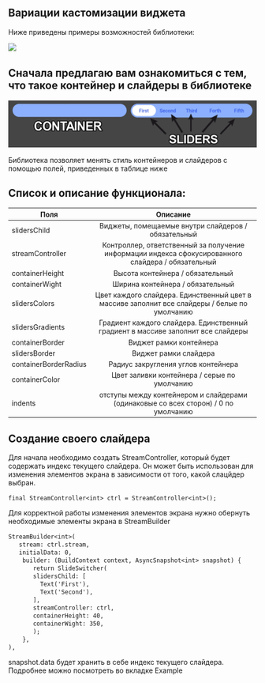 ## Вариации кастомизации виджета

Ниже приведены примеры возможностей библиотеки:

![](.github/switchers_example.gif)

## Сначала предлагаю вам ознакомиться с тем, что такое контейнер и слайдеры в библиотеке

![](.github/container_sliders.png)

Библиотека позволяет менять стиль контейнеров и слайдеров с помощью полей, приведенных в таблице ниже

## Список и описание функционала:

| Поля                  | Описание                                         |
| --------------------- |:------------------------------------------------:|
| slidersChild          | Виджеты, помещаемые внутри слайдеров / обязательный |
| streamController      | Контроллер, ответственный за получение информации индекса сфокусированного слайдера / обязательный|
| containerHeight       | Высота контейнера / обязательный |
| containerWight        | Ширина контейнера / обязательный |
| slidersColors         | Цвет каждого слайдера. Единственный цвет в массиве заполнит все слайдеры / белые по умолчанию |
| slidersGradients      | Градиент каждого слайдера. Единственный градиент в массиве заполнит все слайдеры |
| containerBorder       | Виджет рамки контейнера |
| slidersBorder         | Виджет рамки слайдера |
| containerBorderRadius | Радиус закругления углов контейнера |
| containerColor        | Цвет заливки контейнера / серые по умолчанию |
| indents               | отступы между контейнером и слайдерами (одинаковые со всех сторон) / 0 по умолчанию |

## Создание своего слайдера

Для начала необходимо создать StreamController, который будет содержать индекс текущего слайдера.
Он может быть использован для изменения элементов экрана в зависимости от того, какой слацйдер выбран.

```
final StreamController<int> ctrl = StreamController<int>();
```

Для корректной работы изменения элементов экрана нужно обернуть необходимые элементы экрана в StreamBuilder

```
StreamBuilder<int>(
   stream: ctrl.stream,
   initialData: 0,
    builder: (BuildContext context, AsyncSnapshot<int> snapshot) {
       return SlideSwitcher(
       slidersChild: [
         Text('First'),
         Text('Second'),
       ],
       streamController: ctrl,
       containerHeight: 40,
       containerWight: 350,
       );
    },
),
```

snapshot.data будет хранить в себе индекс текущего слайдера.
Подробнее можно посмотреть во вкладке Example